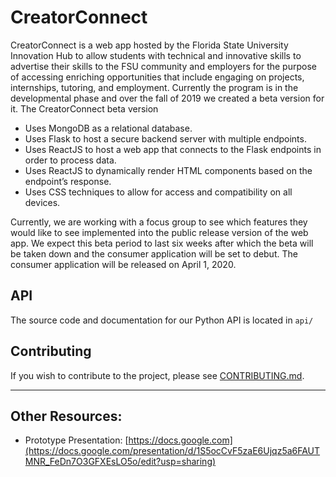 # CreatorConnect

CreatorConnect is a web app hosted by the Florida State University Innovation Hub to allow students with technical and innovative skills to advertise their skills to the FSU community and employers for the purpose of accessing enriching opportunities that include engaging on projects, internships, tutoring, and employment. Currently the program is in the developmental phase and over the fall of 2019 we created a beta version for it. The CreatorConnect beta version 

* Uses MongoDB as a relational database.
* Uses Flask to host a secure backend server with multiple endpoints.
* Uses ReactJS to host a web app that connects to the Flask endpoints in order to process data.
* Uses ReactJS to dynamically render HTML components based on the endpoint’s response. 
* Uses CSS techniques to allow for access and compatibility on all devices.

Currently, we are working with a focus group to see which features they would like to see implemented into the public release version of the web app. We expect this beta period to last six weeks after which the beta will be taken down and the consumer application will be set to debut. The consumer application will be released on April 1, 2020.


## API

The source code and documentation for our Python API is located in `api/`

## Contributing

If you wish to contribute to the project, please see [CONTRIBUTING.md](https://github.com/FSUInnovationHub/CreatorConnect/blob/develop/CONTRIBUTING.md).

-----

## Other Resources:

- Prototype Presentation: [https://docs.google.com](https://docs.google.com/presentation/d/1S5ocCvF5zaE6Ujqz5a6FAUTMNR_FeDn7O3GFXEsLO5o/edit?usp=sharing)


